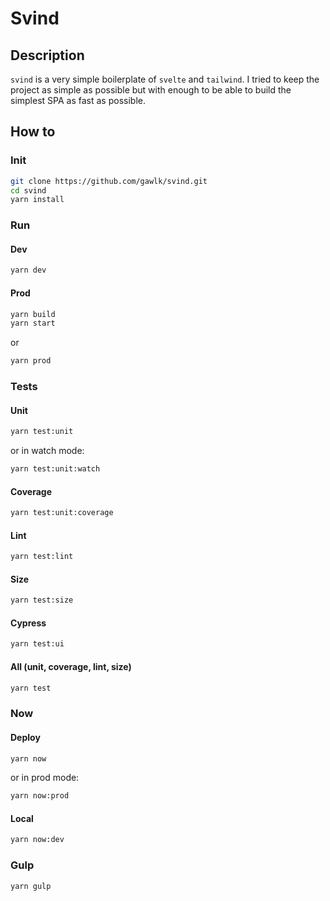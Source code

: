# Svind

## Description

`svind` is a very simple boilerplate of `svelte` and `tailwind`.
I tried to keep the project as simple as possible but with enough to be able to build the simplest SPA as fast as possible.

## How to

### Init

```bash
git clone https://github.com/gawlk/svind.git
cd svind
yarn install
```

### Run

#### Dev

```bash
yarn dev
```

#### Prod

```bash
yarn build
yarn start
```

or

```bash
yarn prod
```

### Tests

#### Unit

```bash
yarn test:unit
```

or in watch mode:

```bash
yarn test:unit:watch
```

#### Coverage

```bash
yarn test:unit:coverage
```

#### Lint

```bash
yarn test:lint
```

#### Size

```bash
yarn test:size
```

#### Cypress

```bash
yarn test:ui
```

#### All (unit, coverage, lint, size)

```bash
yarn test
```

### Now

#### Deploy

```bash
yarn now
```

or in prod mode:

```bash
yarn now:prod
```

#### Local

```bash
yarn now:dev
```

### Gulp

```bash
yarn gulp
```
